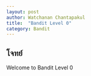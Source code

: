 ```yaml
---
layout: post
author: Watchanan Chantapakul
title:  "Bandit Level 0"
category: Bandit
---
```


## โจทย์

Welcome to Bandit Level 0
